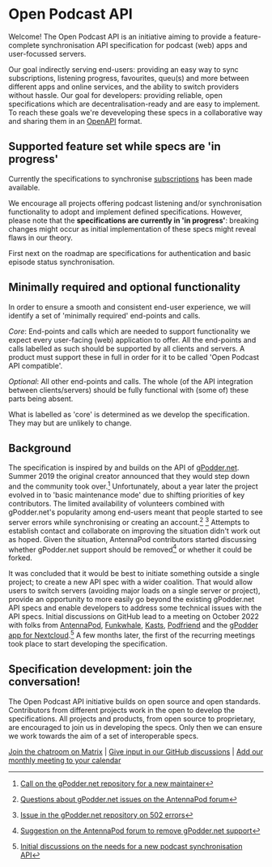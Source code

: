 # Open Podcast API

Welcome! The Open Podcast API is an initiative aiming to provide a feature-complete synchronisation API specification for podcast (web) apps and user-focussed servers.

Our goal indirectly serving end-users: providing an easy way to sync subscriptions, listening progress, favourites, queu(s) and more between different apps and online services, and the ability to switch providers without hassle. Our goal for developers: providing reliable, open specifications which are decentralisation-ready and are easy to implement. To reach these goals we're deveveloping these specs in a collaborative way and sharing them in an [OpenAPI](https://spec.openapis.org/oas/latest) format.

## Supported feature set while specs are 'in progress'

Currently the specifications to synchronise [subscriptions](subscriptions/index.md) has been made available.

We encourage all projects offering podcast listening and/or synchronisation functionality to adopt and implement defined specifications. However, please note that the **specifications are currently in 'in progress'**: breaking changes might occur as initial implementation of these specs might reveal flaws in our theory.

First next on the roadmap are specifications for authentication and basic episode status synchronisation.

## Minimally required and optional functionality

In order to ensure a smooth and consistent end-user experience, we will identify a set of 'minimally required' end-points and calls.

_Core_: End-points and calls which are needed to support functionality we expect every user-facing (web) application to offer. All the end-points and calls labelled as such should be supported by all clients and servers. A product must support these in full in order for it to be called 'Open Podcast API compatible'.

_Optional_: All other end-points and calls. The whole (of the API integration between clients/servers) should be fully functional with (some of) these parts being absent.

What is labelled as 'core' is determined as we develop the specification. They may but are unlikely to change.

## Background

The specification is inspired by and builds on the API of [gPodder.net](https://gpoddernet.readthedocs.io/en/latest/api/index.html). Summer 2019 the original creator announced that they would step down and the community took over.[^gPoddermaintainer] Unfortunately, about a year later the project evolved in to 'basic maintenance mode' due to shifting priorities of key contributors. The limited availability of volunteers combined with gPodder.net's popularity among end-users meant that people started to see server errors while synchronising or creating an account.[^APforumGpodderIssues] [^gPodder50x] Attempts to establish contact and collaborate on improving the situation didn't work out as hoped. Given the situation, AntennaPod contributors started discussing whether gPodder.net support should be removed[^APforumGpodderRemoval] or whether it could be forked.

It was concluded that it would be best to initiate something outside a single project; to create a new API spec with a wider coalition. That would allow users to switch servers (avoiding major loads on a single server or project), provide an opportunity to more easily go beyond the existing gPodder.net API specs and enable developers to address some technical issues with the API specs. Initial discussions on GitHub lead to a meeting on October 2022 with folks from [AntennaPod](https://github.com/AntennaPod/AntennaPod/), [Funkwhale](https://dev.funkwhale.audio/), [Kasts](https://invent.kde.org/multimedia/kasts), [Podfriend](https://github.com/MartinMouritzen/Podfriend) and the [gPodder app for Nextcloud](https://github.com/thrillfall/nextcloud-gpodder).[^initialAPIdiscussions] A few months later, the first of the recurring meetings took place to start developing the specification.

## Specification development: join the conversation!

The Open Podcast API initiative builds on open source and open standards. Contributors from different projects work in the open to develop the specifications. All projects and products, from open source to proprietary, are encouraged to join us in developing the specs. Only then we can ensure we work towards the aim of a set of interoperable specs.

[Join the chatroom on Matrix](https://matrix.to/#/!ZHdcrdWSgxXRREuJdU:matrix.org) | [Give input in our GitHub discussions](https://github.com/orgs/OpenPodcastAPI/discussions/categories/problem-definitions-solutions) | [Add our monthly meeting to your calendar](https://github.com/orgs/OpenPodcastAPI/discussions/15)

[^gPoddermaintainer]: [Call on the gPodder.net repository for a new maintainer](https://github.com/gpodder/mygpo/blob/81e3d13e00e6c3d6db7ee6a22734041bf6fde128/maintainer-needed.md)
[^APforumGpodderIssues]: [Questions about gPodder.net issues on the AntennaPod forum](https://forum.antennapod.org/t/problem-with-gpodder-net/374)
[^gPodder50x]: [Issue in the gPodder.net repository on 502 errors](https://github.com/gpodder/mygpo/issues/527)
[^APforumGpodderRemoval]: [Suggestion on the AntennaPod forum to remove gPodder.net support](https://forum.antennapod.org/t/should-gpodder-net-be-supported-long-term/396)
[^initialAPIdiscussions]: [Initial discussions on the needs for a new podcast synchronisation API](https://github.com/thrillfall/nextcloud-gpodder/discussions/91)
